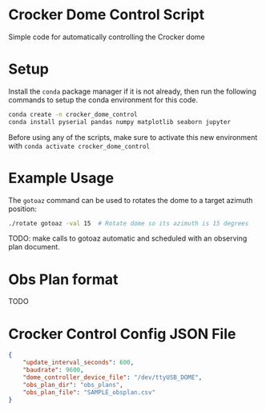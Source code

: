 # Crocker Dome Control Script
Simple code for automatically controlling the Crocker dome 

# Setup
Install the `conda` package manager if it is not already, then run the following commands to setup the conda environment for this code.
```bash
conda create -n crocker_dome_control
conda install pyserial pandas numpy matplotlib seaborn jupyter
```
Before using any of the scripts, make sure to activate this new environment with `conda activate crocker_dome_control`

# Example Usage
The `gotoaz` command can be used to rotates the dome to a target azimuth position:
```bash
./rotate gotoaz -val 15  # Rotate dome so its azimuth is 15 degrees
```

TODO: make calls to gotoaz automatic and scheduled with an observing plan document.

# Obs Plan format
TODO

# Crocker Control Config JSON File
```json
{
    "update_interval_seconds": 600,
    "baudrate": 9600,
    "dome_controller_device_file": "/dev/ttyUSB_DOME",
    "obs_plan_dir": "obs_plans",
    "obs_plan_file": "SAMPLE_obsplan.csv"
}
```

